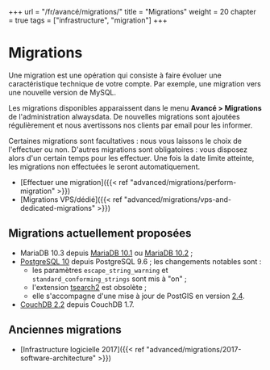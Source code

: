 +++
url = "/fr/avancé/migrations/"
title = "Migrations"
weight = 20
chapter = true
tags = ["infrastructure", "migration"]
+++

# Migrations

Une migration est une opération qui consiste à faire évoluer une caractéristique technique de votre compte. Par exemple, une migration vers une nouvelle version de MySQL.

Les migrations disponibles apparaissent dans le menu **Avancé > Migrations** de l'administration alwaysdata. De nouvelles migrations sont ajoutées régulièrement et nous avertissons nos clients par email pour les informer.

Certaines migrations sont facultatives : nous vous laissons le choix de l'effectuer ou non. D'autres migrations sont obligatoires : vous disposez alors d'un certain temps pour les effectuer. Une fois la date limite atteinte, les migrations non effectuées le seront automatiquement.


- [Effectuer une migration]({{< ref "advanced/migrations/perform-migration" >}})
- [Migrations VPS/dédié]({{< ref "advanced/migrations/vps-and-dedicated-migrations" >}})


## Migrations actuellement proposées

- MariaDB 10.3 depuis [MariaDB 10.1](https://mariadb.com/kb/en/library/upgrading-from-mariadb-101-to-mariadb-102/) ou [MariaDB 10.2](https://mariadb.com/kb/en/library/upgrading-from-mariadb-102-to-mariadb-103/) ;
- [PostgreSQL 10](https://www.postgresql.org/docs/10/release.html) depuis PostgreSQL 9.6 ; les changements notables sont :
    - les paramètres `escape_string_warning` et `standard_conforming_strings` sont mis à "on" ;
    - l'extension [tsearch2](https://www.postgresql.org/docs/9.6/static/tsearch2.html) est obsolète ;
    - elle s'accompagne d'une mise à jour de PostGIS en version [2.4](https://postgis.net/docs/manual-2.4/).
- [CouchDB 2.2](http://docs.couchdb.org/en/2.2.0/whatsnew/2.2.html) depuis CouchDB 1.7.

## Anciennes migrations

- [Infrastructure logicielle 2017]({{< ref "advanced/migrations/2017-software-architecture" >}}) 
